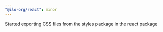 ```yaml
---
"@ilo-org/react": minor
---
```


Started exporting CSS files from the styles package in the react package
